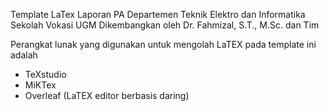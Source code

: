 Template LaTex Laporan PA
Departemen Teknik Elektro dan Informatika
Sekolah Vokasi UGM
Dikembangkan oleh Dr. Fahmizal, S.T., M.Sc. dan Tim

Perangkat lunak yang digunakan untuk mengolah LaTEX pada template ini adalah
- TeXstudio
- MiKTex
- Overleaf (LaTEX editor berbasis daring)
